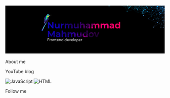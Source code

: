 [![Header](https://github.com/mukhammadyn/mukhammadyn/blob/main/assets/gitHubHeader.png)](https://t.me/mukhammadyn)

About me

YouTube blog

![JavaScript](https://img.shields.io/badge/-JavaScript-082032?style=for-the-badge&logo=JavaScript&logoColor=FEC260)
![HTML](https://img.shields.io/badge/-HTML-082032?style=for-the-badge&logo=html&logoColor=185ADB)


Follow me


